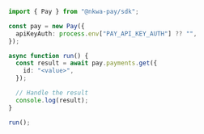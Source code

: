 <!-- Start SDK Example Usage [usage] -->
```typescript
import { Pay } from "@nkwa-pay/sdk";

const pay = new Pay({
  apiKeyAuth: process.env["PAY_API_KEY_AUTH"] ?? "",
});

async function run() {
  const result = await pay.payments.get({
    id: "<value>",
  });

  // Handle the result
  console.log(result);
}

run();

```
<!-- End SDK Example Usage [usage] -->